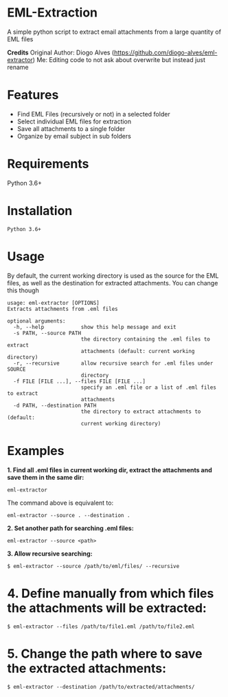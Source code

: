 # EML-Extraction
A simple python script to extract email attachments from a large quantity of EML files

<b>Credits</b>
Original Author: Diogo Alves (https://github.com/diogo-alves/eml-extractor)
Me: Editing code to not ask about overwrite but instead just rename

# Features
- Find EML Files (recursively or not) in a selected folder
- Select individual EML files for extraction
- Save all attachments to a single folder
- Organize by email subject in sub folders

# Requirements
Python 3.6+

# Installation
```
Python 3.6+
```
# Usage
By default, the current working directory is used as the source for the EML files, as well as the destination for extracted attachments. You can change this though
```
usage: eml-extractor [OPTIONS]
Extracts attachments from .eml files

optional arguments:
  -h, --help            show this help message and exit
  -s PATH, --source PATH
                        the directory containing the .eml files to extract
                        attachments (default: current working directory)
  -r, --recursive       allow recursive search for .eml files under SOURCE
                        directory
  -f FILE [FILE ...], --files FILE [FILE ...]
                        specify an .eml file or a list of .eml files to extract
                        attachments
  -d PATH, --destination PATH
                        the directory to extract attachments to (default:
                        current working directory)
```

# Examples
**1. Find all .eml files in current working dir, extract the attachments and save them in the same dir:**
```
eml-extractor
```
The command above is equivalent to:
```
eml-extractor --source . --destination .
```
**2. Set another path for searching .eml files:**
```
eml-extractor --source <path>
```
**3. Allow recursive searching:**
```
$ eml-extractor --source /path/to/eml/files/ --recursive
```
# 4. Define manually from which files the attachments will be extracted:
```
$ eml-extractor --files /path/to/file1.eml /path/to/file2.eml
```
# 5. Change the path where to save the extracted attachments:
```
$ eml-extractor --destination /path/to/extracted/attachments/
```
